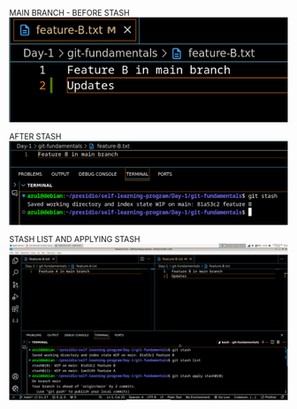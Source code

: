 MAIN BRANCH - BEFORE STASH
![alt text](image-17.png)

AFTER STASH
![alt text](image-18.png)

STASH LIST AND APPLYING STASH
![alt text](image-20.png)
